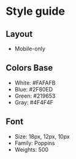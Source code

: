 # Style guide

## Layout
- Mobile-only

## Colors Base
- White: #FAFAFB
- Blue: #2F80ED
- Green: #219653
- Gray: #4F4F4F


## Font
- Size: 18px, 12px, 10px
- Family: Poppins
- Weights: 500